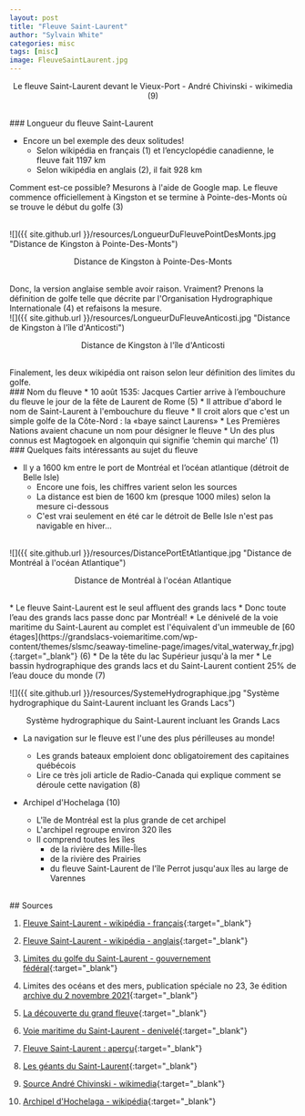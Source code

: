 ```yaml
---
layout: post
title: "Fleuve Saint-Laurent"
author: "Sylvain White"
categories: misc
tags: [misc]
image: FleuveSaintLaurent.jpg
---
```

<p style="text-align: center;">Le fleuve Saint-Laurent devant le Vieux-Port - André Chivinski - wikimedia (9)</p>

<br/>
### Longueur du fleuve Saint-Laurent

* Encore un bel exemple des deux solitudes!
    * Selon wikipédia en français (1) et l’encyclopédie canadienne, le fleuve fait 1197 km
    * Selon wikipédia en anglais (2), il fait 928 km

Comment est-ce possible? Mesurons à l'aide de Google map. Le fleuve commence officiellement à Kingston et se termine à Pointe-des-Monts où se trouve le début du golfe (3)

<br/>
![]({{ site.github.url }}/resources/LongueurDuFleuvePointDesMonts.jpg "Distance de Kingston à Pointe-Des-Monts")

<p style="text-align: center;">Distance de Kingston à Pointe-Des-Monts</p>

<br/>
Donc, la version anglaise semble avoir raison. Vraiment? Prenons la définition de golfe telle que décrite par l'Organisation Hydrographique Internationale (4) et refaisons la mesure.

<br/>
![]({{ site.github.url }}/resources/LongueurDuFleuveAnticosti.jpg "Distance de Kingston à l'île d'Anticosti")

<p style="text-align: center;">Distance de Kingston à l'île d'Anticosti</p>

<br/>
Finalement, les deux wikipédia ont raison selon leur définition des limites du golfe.

<br/>
### Nom du fleuve
* 10 août 1535: Jacques Cartier arrive à l’embouchure du fleuve le jour de la fête de Laurent de Rome (5)
    * Il attribue d'abord le nom de Saint-Laurent à l'embouchure du fleuve
    * Il croit alors que c'est un simple golfe de la Côte-Nord : la «baye sainct Laurens»
* Les Premières Nations avaient chacune un nom pour désigner le fleuve
    * Un des plus connus est Magtogoek en algonquin qui signifie ‘chemin qui marche’ (1)

<br/>
### Quelques faits intéressants au sujet du fleuve

* Il y a 1600 km entre le port de Montréal et l’océan atlantique (détroit de Belle Isle)
    * Encore une fois, les chiffres varient selon les sources
    * La distance est bien de 1600 km (presque 1000 miles) selon la mesure ci-dessous
    * C'est vrai seulement en été car le détroit de Belle Isle n'est pas navigable en hiver...

<br/>
![]({{ site.github.url }}/resources/DistancePortEtAtlantique.jpg "Distance de Montréal à l'océan Atlantique")

<p style="text-align: center;">Distance de Montréal à l'océan Atlantique</p>

<br/>
* Le fleuve Saint-Laurent est le seul affluent des grands lacs
    * Donc toute l’eau des grands lacs passe donc par Montréal!
* Le dénivelé de la voie maritime du Saint-Laurent au complet est l'équivalent d'un immeuble de [60 étages](https://grandslacs-voiemaritime.com/wp-content/themes/slsmc/seaway-timeline-page/images/vital_waterway_fr.jpg){:target="_blank"} (6)
    * De la tête du lac Supérieur jusqu'à la mer
* Le bassin hydrographique des grands lacs et du Saint-Laurent contient 25% de l’eau douce du monde (7)

![]({{ site.github.url }}/resources/SystemeHydrographique.jpg "Système hydrographique du Saint-Laurent incluant les Grands Lacs")

<p style="text-align: center;">Système hydrographique du Saint-Laurent incluant les Grands Lacs</p>

* La navigation sur le fleuve est l'une des plus périlleuses au monde!
    * Les grands bateaux emploient donc obligatoirement des capitaines québécois
    * Lire ce très joli article de Radio-Canada qui explique comment se déroule cette navigation (8)

* Archipel d'Hochelaga (10)
    * L'île de Montréal est la plus grande de cet archipel
    * L'archipel regroupe environ 320 îles
    * Il comprend toutes les îles 
        * de la rivière des Mille-Îles
        * de la rivière des Prairies
        * du fleuve Saint-Laurent de l'île Perrot jusqu'aux îles au large de Varennes

<br/>
## Sources

1. [Fleuve Saint-Laurent - wikipédia - français](https://fr.wikipedia.org/wiki/Fleuve_Saint-Laurent){:target="_blank"}

2. [Fleuve Saint-Laurent - wikipédia - anglais](https://en.wikipedia.org/wiki/St._Lawrence_River){:target="_blank"}

3. [Limites du golfe du Saint-Laurent - gouvernement fédéral](https://www.qc.dfo-mpo.gc.ca/fr/lestuaire-et-le-golfe-du-saint-laurent){:target="_blank"}

4. Limites des océans et des mers, publication spéciale no 23, 3e édition [archive du 2 novembre 2021](https://archive.wikiwix.com/cache/index2.php?url=http%3A%2F%2Fwww.iho.int%2Fiho_pubs%2Fstandard%2FS-23%2FS-23_Ed3_1953_FR.pdf%2Findex.html#federation=archive.wikiwix.com&tab=url){:target="_blank"}

5. [La découverte du grand fleuve](https://www.erudit.org/en/journals/hq/2000-v6-n2-hq1057497/11306ac.pdf){:target="_blank"}

6. [Voie maritime du Saint-Laurent - denivelé](https://grandslacs-voiemaritime.com/wp-content/themes/slsmc/seaway-timeline-page/images/vital_waterway_fr.jpg){:target="_blank"}

7. [Fleuve Saint-Laurent : aperçu](https://www.canada.ca/fr/environnement-changement-climatique/services/fleuve-saint-laurent.html){:target="_blank"}

8. [Les géants du Saint-Laurent](https://ici.radio-canada.ca/recit-numerique/5436/fleuve-pilotes-saint-laurent-navigation-maritime-risques-hiver-transport-conteneurs-marchandises){:target="_blank"}

9. [Source André Chivinski - wikimedia](https://commons.wikimedia.org/wiki/File:Montr%C3%A9al_302_(35877228203).jpg){:target="_blank"}

10. [Archipel d'Hochelaga - wikipédia](https://fr.wikipedia.org/wiki/Archipel_d%27Hochelaga){:target="_blank"}



